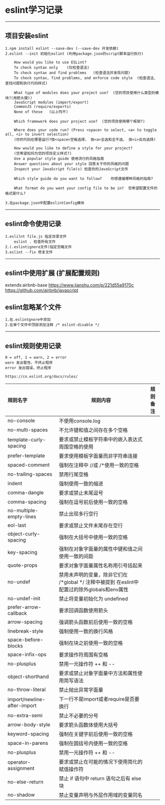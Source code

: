 # eslint学习记录

----
## 项目安装eslint
    1.npm install eslint --save-dev (--save-dev 开发依赖)
    2.eslint --init 初始化eslint (利用package.json的script脚本运行执行)

        How would you like to use ESLint?
        To check syntax only    (仅检查语法)
        To check syntax and find problems   (检查语法并发现问题)
        To check syntax, find problems, and enforce code style  (检查语法、查找问题和执行代码样式)

        What type of modules does your project use?  (您的项目使用什么类型的模块?(用箭头键))
        JavaScript modules (import/export)
        CommonJS (require/exports)
        None of these   (以上均不)

        Which framework does your project use?  (您的项目使用哪个框架?)

        Where does your code run? (Press <space> to select, <a> to toggle all, <i> to invert selection)
        (你的代码在哪里运行?按<space>空格选择， 按<a>全选和全不选， 按<i>反向选择)

        How would you like to define a style for your project? 
        (您希望如何为您的项目定义样式?)
        Use a popular style guide 使用流行的风格指南
        Answer questions about your style 回答关于你的风格的问题
        Inspect your JavaScript file(s) 检查你的JavaScript文件

        Which style guide do you want to follow?    你想遵循哪种风格的指南?

        What format do you want your config file to be in?  您希望配置文件的格式是什么?

    3.在package.json中配置eslintConfig模块

----
## eslint命令使用记录
    1.eslilnt file.js 指定目录文件 
        eslint . 检查所有文件
    2.(.eslintignore文件)指定忽略文件
    3.eslint --fix 修复文件

----
## eslint中使用扩展 (扩展配置规则)
  extends:airbnb-base 
  https://www.jianshu.com/p/221d55a9170c 
  https://github.com/airbnb/javascript

## eslint忽略某个文件 
    1.在.eslintgnore中添加
    2.在单个文件中顶部添加注释 /* eslint-disable */

----
## eslint规则使用记录
    0 = off, 1 = warn, 2 = error
    warn 发出警告，不终止程序
    error 发出错误，终止程序

    https://cn.eslint.org/docs/rules/

| 规则名字 | 规则内容 | 规则备注 |
| :------| ------ | :------: |
| no-console | 不使用console.log |  |
| no-multi-spaces | 不允许键和值之间存在多个空格 |  |
| template-curly-spacing | 要求或禁止模板字符串中的嵌入表达式周围空格的使用 |  |
| prefer-template | 要求使用模板字面量而非字符串连接 | |
| spaced-comment | 强制在注释中 //或 /*使用一致的空格 | |
| no-trailing-spaces | 禁用行尾空格 | |
| indent | 强制使用一致的缩进 | |
|comma-dangle | 要求或禁止末尾逗号| |
|comma-spacing|强制在逗号前后使用一致的空格| |
|no-multiple-empty-lines|禁止出现多行空行| |
|eol-last | 要求或禁止文件末尾存在空行 | |
|object-curly-spacing | 强制在大括号中使用一致的空格 | |
|key-spacing    |   强制在对象字面量的属性中键和值之间使用一致的间距| |
|quote-props | 要求对象字面量属性名称用引号括起来|
|no-undef| 禁用未声明的变量，除非它们在 /*global */ 注释中被提到 在eslint中配置过的除外globals和env属性 |
|no-undef-init | 禁止将变量初始化为 undefined| |
|prefer-arrow-callback | 要求回调函数使用箭头 | |
|arrow-spacing | 强调箭头函数前后使用一致的空格| |
|linebreak-style | 强制使用一致的换行风格 | |
|space-before-blocks |强制在块之前使用一致的空格 | |
|space-infix-ops | 	要求操作符周围有空格  | |
|no-plusplus | 禁用一元操作符 ++ 和 -- | |
|object-shorthand | 要求或禁止对象字面量中方法和属性使用简写语法 | |
|no-throw-literal | 禁止抛出异常字面量 | |
|import/newline-after-import | 下一行不是import或者require是否要换行 | |
|no-extra-semi | 禁止不必要的分号 | |
|arrow-body-style | 要求箭头函数体使用大括号 | |
|keyword-spacing | 强制在关键字前后使用一致的空格 | |
|space-in-parens | 强制在圆括号内使用一致的空格 | |
| no-plusplus | 禁用一元操作符 ++ 和 -- |  |
|operator-assignment | 要求或禁止在可能的情况下使用简化的赋值操作符 | |
|no-else-return | 	禁止 if 语句中 return 语句之后有 else 块 | |
|no-shadow | 	禁止变量声明与外层作用域的变量同名 | |
